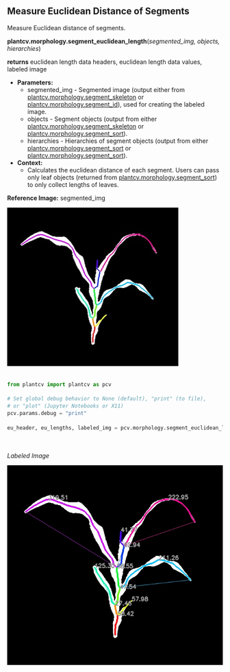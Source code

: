 ## Measure Euclidean Distance of Segments  

Measure Euclidean distance of segments.

**plantcv.morphology.segment_euclidean_length**(*segmented_img, objects, hierarchies*)

**returns** euclidean length data headers, euclidean length data values, labeled image 

- **Parameters:**
    - segmented_img - Segmented image (output either from [plantcv.morphology.segment_skeleton](segment_skeleton.md)
    or [plantcv.morphology.segment_id](segment_id.md)), used for creating the labeled image. 
    - objects - Segment objects (output from either [plantcv.morphology.segment_skeleton](segment_skeleton.md) or
    [plantcv.morphology.segment_sort](segment_sort.md)).
    - hierarchies - Hierarchies of segment objects (output from either [plantcv.morphology.segment_sort](segment_skeleton.md) or
    [plantcv.morphology.segment_sort](segment_sort.md)).
- **Context:**
    - Calculates the euclidean distance of each segment. Users can pass only 
    leaf objects (returned from [plantcv.morphology.segment_sort](segment_sort.md)) to only collect lengths of leaves.

**Reference Image:** segmented_img

![Screenshot](img/documentation_images/segment_euclidean_length/segmented_img_mask.jpg)


```python

from plantcv import plantcv as pcv

# Set global debug behavior to None (default), "print" (to file), 
# or "plot" (Jupyter Notebooks or X11)
pcv.params.debug = "print"

eu_header, eu_lengths, labeled_img = pcv.morphology.segment_euclidean_length(segmented_img=segmented_img, 
                                                                             objects=obj,
                                                                             hierarchies=hier)

```

*Labeled Image*

![Screenshot](img/documentation_images/segment_euclidean_length/labeled_eu_lengths.jpg)
